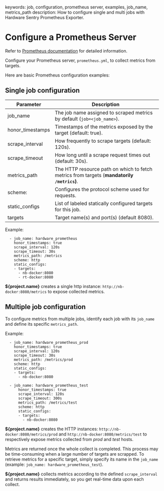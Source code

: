 keywords: job, configuration, prometheus server, examples, job_name, metrics_path
description: How to configure single and multi jobs with Hardware Sentry Prometheus Exporter.

# Configure a Prometheus Server

Refer to <a href="https://prometheus.io/docs/prometheus/latest/configuration/configuration/" target="_blank">Prometheus documentation</a> for detailed information.

Configure your Prometheus server,  ```prometheus.yml```, to collect metrics from targets.

Here are basic Prometheus configuration examples:

## Single job configuration

|Parameter | Description |
|---------|-----|
|job_name|The job name assigned to scraped metrics by default (`job=<job_name>`).|
|honor_timestamps|Timestamps of the metrics exposed by the target (default: true).|
|scrape_interval|How frequently to scrape targets (default: 120s).|
|scrape_timeout|How long until a scrape request times out (default: 30s).|
|metrics_path|The HTTP resource path on which to fetch metrics from targets (**mandatorily ```/metrics```)**.|
|scheme:|Configures the protocol scheme used for requests.|
|static_configs|List of labeled statically configured targets for this job.|
|targets|Target name(s) and port(s) (default 8080).|

Example:
```
  - job_name: hardware_prometheus
    honor_timestamps: true
    scrape_interval: 120s
    scrape_timeout: 30s
    metrics_path: /metrics
    scheme: http
    static_configs:
    - targets:
      - nb-docker:8080
      - rt-docker:8080
```

**${project.name}** creates a single http instance: ```http://nb-docker:8080/metrics``` to expose collected metrics.

## Multiple job configuration

To configure metrics from multiple jobs, identify each job with its ```job_name``` and define its specific ```metrics_path```.

Example:

```
  - job_name: hardware_prometheus_prod 
    honor_timestamps: true
    scrape_interval: 120s
    scrape_timeout: 30s
    metrics_path: /metrics/prod
    scheme: http
    static_configs:
    - targets:
      - nb-docker:8080

  - job_name: hardware_prometheus_test
      honor_timestamps: true
      scrape_interval: 120s
      scrape_timeout: 300s
      metrics_path: /metrics/test
      scheme: http
      static_configs:
      - targets:
        - nb-docker:8080
```

**${project.name}** creates the HTTP instances: ```http://nb-docker:8080/metrics/prod``` and ```http://nb-docker:8080/metrics/test``` to respectively expose metrics collected from *prod* and *test* hosts.

Metrics are returned once the whole collect is completed. This process may be time-consuming when a large number of targets are scrapped. To retrieve metrics for a specific target, simply specify its name in the ```job_name``` (example: ```job_name: hardware_prometheus_test```).

**${project.name}** collects metrics according to the defined ```scrape_interval``` and returns results immediately, so you get real-time data upon each collect.

